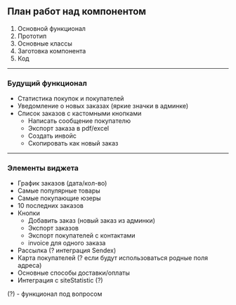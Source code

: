 ## План работ над компонентом

1. Основной функционал
2. Прототип
3. Основные классы
4. Заготовка компонента
5. Код

----------------

### Будущий функционал

* Статистика покупок и покупателей
* Уведомление о новых заказах (яркие значки в админке)
* Список заказов с кастомными кнопками
	- Написать сообщение покупателю
	- Экспорт заказа в pdf/excel
	- Создать инвойс
	- Скопировать как новый заказ


----------------

### Элементы виджета

+ График заказов (дата/кол-во)
+ Самые популярные товары
+ Самые покупающие юзеры
+ 10 последних заказов
+ Кнопки 
	- Добавить заказ (новый заказ из админки)
	- Экспорт заказов
	- Экспорт покупателей с контактами
	- invoice для одного заказа
+ Рассылка (? интеграция Sendex)
+ Карта покупателей (? если будут использоваться родные поля адреса)
+ Основные способы доставки/оплаты
+ Интеграция с siteStatistic (?)
 



(?) - функционал под вопросом